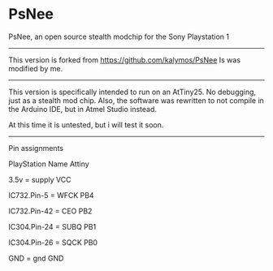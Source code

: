 # PsNee

PsNee, an open source stealth modchip for the Sony Playstation 1 

---------------------------------------
This version is forked from
https://github.com/kalymos/PsNee
Is was modified by me.

-------------------------------------------------

This version is specifically intended to run on an AtTiny25. No debugging, just as a stealth mod chip.
Also, the software was rewritten to not compile in the Arduino IDE, but in Atmel Studio instead.

At this time it is untested, but i will test it soon.

-----------------------------------------------------
Pin assignments

PlayStation    Name        Attiny

3.5v           = supply    VCC

IC732.Pin-5    = WFCK      PB4     

IC732.Pin-42   = CEO       PB2

IC304.Pin-24   = SUBQ      PB1

IC304.Pin-26   = SQCK      PB0

GND            = gnd       GND
